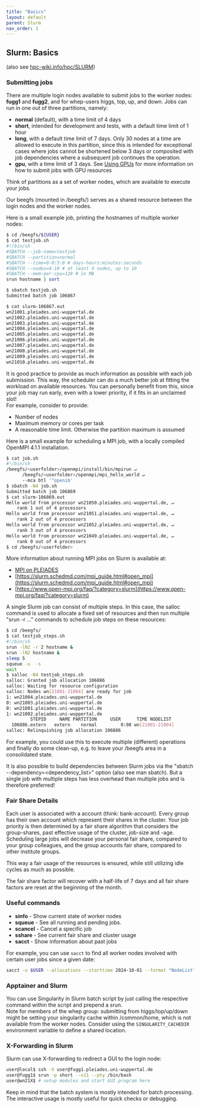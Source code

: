 ```yaml
---
title: "Basics"
layout: default
parent: Slurm
nav_order: 1
---
```


## Slurm: Basics
(also see [hpc-wiki.info/hpc/SLURM](https://hpc-wiki.info/hpc/SLURM))

### Submitting jobs
There are multiple login nodes available to submit jobs to the worker nodes: **fugg1** and **fugg2**, and for whep-users higgs, top, up, and down.
Jobs can run in one out of three partitions, namely:
- **normal** (default), with a time limit of 4 days
- **short**, intended for development and tests, with a default time limit of 1 hour
- **long**, with a default time limit of 7 days. Only 30 nodes at a time are allowed to execute in this partition, since this is intended for exceptional cases where jobs cannot be shortened below 3 days or composited with job dependencies where a subsequent job continues the operation.
- **gpu**, with a time limit of 3 days. See [Using GPUs](gpu) for more information on how to submit jobs with GPU resources

Think of partitions as a set of worker nodes, which are available to execute your jobs.

Our beegfs (mounted in /beegfs/) serves as a shared resource between the login nodes and the worker nodes.

Here is a small example job, printing the hostnames of multiple worker nodes:

```bash
$ cd /beegfs/${USER}
$ cat testjob.sh
#!/bin/sh
#SBATCH --job-name=testjob
#SBATCH --partition=normal
#SBATCH --time=0-0:5:0 # days-hours:minutes:seconds
#SBATCH --nodes=4-10 # at least 4 nodes, up to 10
#SBATCH --mem-per-cpu=128 # in MB
srun hostname | sort

$ sbatch testjob.sh
Submitted batch job 106867

$ cat slurm-106867.out
wn21001.pleiades.uni-wuppertal.de
wn21002.pleiades.uni-wuppertal.de
wn21003.pleiades.uni-wuppertal.de
wn21004.pleiades.uni-wuppertal.de
wn21005.pleiades.uni-wuppertal.de
wn21006.pleiades.uni-wuppertal.de
wn21007.pleiades.uni-wuppertal.de
wn21008.pleiades.uni-wuppertal.de
wn21009.pleiades.uni-wuppertal.de
wn21010.pleiades.uni-wuppertal.de 
```

It is good practice to provide as much information as possible with each job submission. This way, the scheduler can do a much better job at fitting the workload on available resources. You can personally benefit from this, since your job may run early, even with a lower priority, if it fits in an unclaimed slot!  
For example, consider to provide:

- Number of nodes
- Maximum memory or cores per task
- A reasonable time limit. Otherwise the partition maximum is assumed

Here is a small example for scheduling a MPI job, with a locally compiled OpenMPI 4.1.1 installation.

```bash
$ cat job.sh
#!/bin/sh
/beegfs/<userfolder>/openmpi/install/bin/mpirun ↵
      /beegfs/<userfolder>/openmpi/mpi_hello_world ↵
      --mca btl '^openib'
$ sbatch -N4 job.sh
Submitted batch job 106869
$ cat slurm-106869.out
Hello world from processor wn21050.pleiades.uni-wuppertal.de, ↵
    rank 1 out of 4 processors
Hello world from processor wn21051.pleiades.uni-wuppertal.de, ↵
    rank 2 out of 4 processors
Hello world from processor wn21052.pleiades.uni-wuppertal.de, ↵
    rank 3 out of 4 processors
Hello world from processor wn21049.pleiades.uni-wuppertal.de, ↵
    rank 0 out of 4 processors
$ cd /beegfs/<userfolder>
```

More information about running MPI jobs on Slurm is available at:
- [MPI on PLEIADES](../software/mpi)
- [https://slurm.schedmd.com/mpi_guide.html#open_mpi](https://slurm.schedmd.com/mpi_guide.html#open_mpi)
- [https://www.open-mpi.org/faq/?category=slurm](https://www.open-mpi.org/faq/?category=slurm)

A single Slurm job can consist of multiple steps. In this case, the salloc command is used to allocate a fixed set of resources and then run multiple "srun -r ..." commands to schedule job steps on these resources:

```bash
$ cd /beegfs/
$ cat testjob_steps.sh
#!/bin/sh
srun -lN2 -r 2 hostname &
srun -lN2 hostname &
sleep 5
squeue -u  -s
wait
$ salloc -N4 testjob_steps.sh
salloc: Granted job allocation 106886
salloc: Waiting for resource configuration
salloc: Nodes wn[21001-21004] are ready for job
1: wn21004.pleiades.uni-wuppertal.de
0: wn21003.pleiades.uni-wuppertal.de
0: wn21001.pleiades.uni-wuppertal.de
1: wn21002.pleiades.uni-wuppertal.de
         STEPID     NAME PARTITION     USER      TIME NODELIST
  106886.extern   extern    normal         0:08 wn[21001-21004]
salloc: Relinquishing job allocation 106886
```

For example, you could use this to execute multiple (different) operations and finally do some clean-up, e.g. to leave your /beegfs area in a consolidated state.

It is also possible to build dependencies between Slurm jobs via the "sbatch --dependency=<dependency_list>" option (also see man sbatch). But a single job with multiple steps has less overhead than multiple jobs and is therefore preferred!


### Fair Share Details
Each user is associated with a account (think: bank-account). Every group has their own account which represent their shares in the cluster. Your job priority is then determined by a fair share algorithm that considers the group-shares, past effective usage of the cluster, job-size and -age. Scheduling large jobs will decrease your personal fair share, compared to your group colleagues, and the group accounts fair share, compared to other institute groups.

This way a fair usage of the resources is ensured, while still utilizing idle cycles as much as possible.

The fair share factor will recover with a half-life of 7 days and all fair share factors are reset at the beginning of the month.


### Useful commands
- **sinfo** - Show current state of worker nodes
- **squeue** - See all running and pending jobs.
- **scancel** - Cancel a specific job
- **sshare** - See current fair share and cluster usage
- **sacct** - Show information about past jobs

For example, you can use `sacct` to find all worker nodes involved with certain user jobs since a given date:
```bash
sacct -u $USER --allocations --starttime 2024-10-01 --format "NodeList" --noheader | sort | uniq
```


### Apptainer and Slurm
You can use Singularity in Slurm batch script by just calling the respective command within the script and prepend a srun.  
Note for members of the whep group: submitting from higgs/top/up/down might be setting your singularity cache within /common/home, which is not available from the worker nodes. Consider using the `SINGULARITY_CACHEDIR` environment variable to define a shared location.


### X-Forwarding in Slurm
Slurm can use X-forwarding to redirect a GUI to the login node:
```bash
user@local$ ssh -X user@fugg1.pleiades.uni-wuppertal.de
user@fugg1$ srun -p short --x11 --pty /bin/bash
user@wn21X$ # setup modules and start GUI program here
```
Keep in mind that the batch system is mostly intended for batch processing.
The interactive usage is mostly useful for quick checks or debugging.
